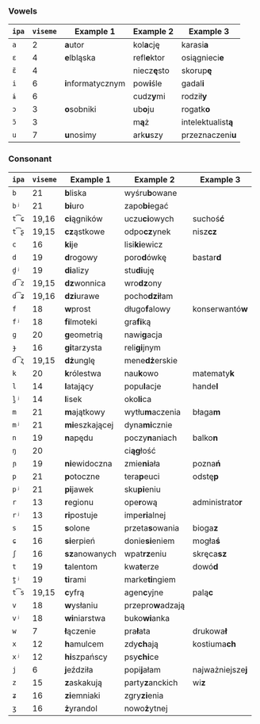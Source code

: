### Vowels

| `ipa` | `viseme` | Example 1          | Example 2          | Example 3           |
|-------|----------|--------------------|--------------------|---------------------|
| `a`   | 2        | **a**utor          | kol**a**cję        | karasi**a**         |
| `ɛ`   | 4        | **e**lbląska       | refl**e**ktor      | osiągnieci**e**     |
| `ɛ̃`  | 4        |                    | niecz**ę**sto      | skorup**ę**         |
| `i`   | 6        | **i**nformatycznym | pow**i**śle        | gadal**i**          |
| `ɨ`   | 6        |                    | cudz**y**mi        | rodził**y**         |
| `ɔ`   | 3        | **o**sobniki       | ub**o**ju          | rogatk**o**         |
| `ɔ̃`  | 3        |                    | m**ą**ż            | intelektualist**ą** |
| `u`   | 7        | **u**nosimy        | ark**u**szy        | przeznaczeni**u**   |

### Consonant

| `ipa` | `viseme` | Example 1          | Example 2          | Example 3           |
|-------|----------|--------------------|--------------------|---------------------|
| `b`   | 21       | **b**liska         | wyśru**b**owane    |                     |
| `bʲ`  | 21       | **bi**uro          | zapo**bi**egać     |                     |
| `t͡ɕ` | 19,16    | **ci**ągników      | uczu**ci**owych    | suchoś**ć**         |
| `t͡ʂ` | 19,15    | **cz**ąstkowe      | odpo**cz**ynek     | nisz**cz**          |
| `c`   | 16       | **ki**je           | lisi**ki**ewicz    |                     |
| `d`   | 19       | **d**rogowy        | poro**d**ówkę      | bastar**d**         |
| `d̪ʲ` | 19       | **di**alizy        | stu**di**uję       |                     |
| `d͡z` | 19,15    | **dz**wonnica      | wro**dz**ony       |                     |
| `d͡ʑ` | 19,16    | **dzi**urawe       | pocho**dzi**łam    |                     |
| `f`   | 18       | **w**prost         | długo**f**alowy    | konserwantó**w**    |
| `fʲ`  | 18       | **fi**lmoteki      | gra**fi**ką        |                     |
| `ɡ`   | 20       | **g**eometrią      | nawi**g**acja      |                     |
| `ɟ`   | 16       | **gi**tarzysta     | reli**gi**jnym     |                     |
| `d͡ʐ` | 19,15    | **dż**unglę        | mene**dż**erskie   |                     |
| `k`   | 20       | **k**rólestwa      | nau**k**owo        | matematy**k**       |
| `l`   | 14       | **l**atający       | popu**l**acje      | hande**l**          |
| `l̪ʲ` | 14       | **l**isek          | oko**li**ca        |                     |
| `m`   | 21       | **m**ajątkowy      | wytłu**m**aczenia  | błaga**m**          |
| `mʲ`  | 21       | **mi**eszkającej   | dyna**mi**cznie    |                     |
| `n`   | 19       | **n**apędu         | poczy**n**aniach   | balko**n**          |
| `ŋ`   | 20       |                    | ci**ąg**łość       |                     |
| `ɲ`   | 19       | **ni**ewidoczna    | zmie**ni**ała      | pozna**ń**          |
| `p`   | 21       | **p**otoczne       | tera**p**euci      | odstę**p**          |
| `pʲ`  | 21       | **pi**jawek        | sku**pi**eniu      |                     |
| `r`   | 13       | **r**egionu        | ope**r**ową        | administrato**r**   |
| `rʲ`  | 13       | **ri**postuje      | impe**ri**alnej    |                     |
| `s`   | 15       | **s**olone         | przeta**s**owania  | bioga**z**          |
| `ɕ`   | 16       | **si**erpień       | donie**si**eniem   | mogła**ś**          |
| `ʃ`   | 16       | **sz**anowanych    | wpat**rz**eniu     | skręca**sz**        |
| `t`   | 19       | **t**alentom       | kwa**t**erze       | dowó**d**           |
| `t̪ʲ` | 19       | **ti**rami         | marke**ti**ngiem   |                     |
| `t͡s` | 19,15    | **c**yfrą          | agen**c**yjne      | palą**c**           |
| `v`   | 18       | **w**ysłaniu       | przepro**w**adzają |                     |
| `vʲ`  | 18       | **wi**niarstwa     | buko**wi**anka     |                     |
| `w`   | 7        | **ł**ączenie       | pra**ł**ata        | drukowa**ł**        |
| `x`   | 12       | **h**amulcem       | zdy**ch**ają       | kostiuma**ch**      |
| `xʲ`  | 12       | **hi**szpańscy     | psy**chi**ce       |                     |
| `j`   | 6        | **j**eździła       | popi**j**ałam      | najważniejsze**j**  |
| `z`   | 15       | **z**askakują      | party**z**anckich  | wi**z**             |
| `ʑ`   | 16       | **zi**emniaki      | zgry**zi**enia     |                     |
| `ʒ`   | 16       | **ż**yrandol       | nowo**ż**ytnej     |                     |